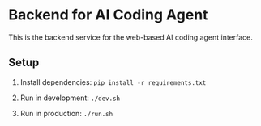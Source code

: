 # Backend for AI Coding Agent

This is the backend service for the web-based AI coding agent interface.

## Setup

1. Install dependencies: `pip install -r requirements.txt`

2. Run in development: `./dev.sh`

3. Run in production: `./run.sh`